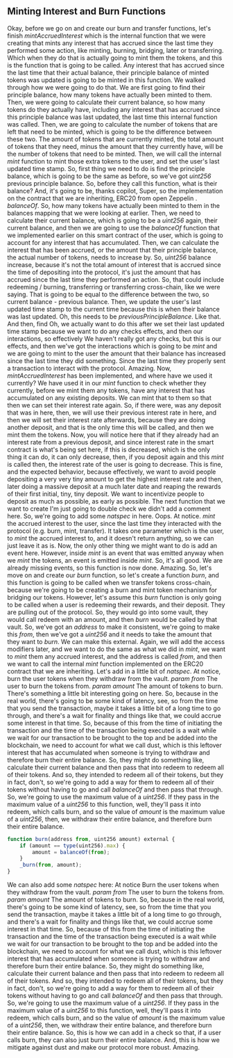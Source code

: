 ##  Minting Interest and Burn Functions

Okay, before we go on and create our burn and transfer functions, let's finish _mintAccruedInterest_ which is the internal function that we were creating that mints any interest that has accrued since the last time they performed some action, like minting, burning, bridging, later or transferring. Which when they do that is actually going to mint them the tokens, and this is the function that is going to be called. Any interest that has accrued since the last time that their actual balance, their principle balance of minted tokens was updated is going to be minted in this function. We walked through how we were going to do that. We are first going to find their principle balance, how many tokens have actually been minted to them. Then, we were going to calculate their current balance, so how many tokens do they actually have, including any interest that has accrued since this principle balance was last updated, the last time this internal function was called. Then, we are going to calculate the number of tokens that are left that need to be minted, which is going to be the difference between these two. The amount of tokens that are currently minted, the total amount of tokens that they need, minus the amount that they currently have, will be the number of tokens that need to be minted. Then, we will call the internal _mint_ function to mint those extra tokens to the user, and set the user's last updated time stamp. So, first thing we need to do is find the principle balance, which is going to be the same as before, so we've got _uint256_ previous principle balance. So, before they call this function, what is their balance? And, it's going to be, thanks copilot, Super, so the implementation on the contract that we are inheriting, ERC20 from open Zeppelin . _balanceOf_. So, how many tokens have actually been minted to them in the balances mapping that we were looking at earlier. Then, we need to calculate their current balance, which is going to be a _uint256_ again, their current balance, and then we are going to use the _balanceOf_ function that we implemented earlier on this smart contract of the user, which is going to account for any interest that has accumulated. Then, we can calculate the interest that has been accrued, or the amount that their principle balance, the actual number of tokens, needs to increase by. So, _uint256_ balance increase, because it's not the total amount of interest that is accrued since the time of depositing into the protocol, it's just the amount that has accrued since the last time they performed an action. So, that could include redeeming / burning, transferring or transferring cross-chain, like we were saying. That is going to be equal to the difference between the two, so current balance - previous balance. Then, we update the user's last updated time stamp to the current time because this is when their balance was last updated. Oh, this needs to be _previousPrincipleBalance_. Like that. And then, find Oh, we actually want to do this after we set their last updated time stamp because we want to do any checks effects, and then our interactions, so effectively We haven't really got any checks, but this is our effects, and then we've got the interactions which is going to be _mint_ and we are going to mint to the user the amount that their balance has increased since the last time they did something. Since the last time they properly sent a transaction to interact with the protocol. Amazing. Now, _mintAccruedInterest_ has been implemented, and where have we used it currently? We have used it in our _mint_ function to check whether they currently, before we mint them any tokens, have any interest that has accumulated on any existing deposits. We can mint that to them so that then we can set their interest rate again. So, if there were, was any deposit that was in here, then, we will use their previous interest rate in here, and then we will set their interest rate afterwards, because they are doing another deposit, and that is the only time this will be called, and then we mint them the tokens. Now, you will notice here that if they already had an interest rate from a previous deposit, and since interest rate in the smart contract is what's being set here, if this is decreased, which is the only thing it can do, it can only decrease, then, if you deposit again and this _mint_ is called then, the interest rate of the user is going to decrease. This is fine, and the expected behavior, because effectively, we want to avoid people depositing a very very tiny amount to get the highest interest rate and then, later doing a massive deposit at a much later date and reaping the rewards of their first initial, tiny, tiny deposit. We want to incentivize people to deposit as much as possible, as early as possible. The next function that we want to create I'm just going to double check we didn't add a comment here. So, we're going to add some _natspec_ in here. Oops. At notice. _mint_ the accrued interest to the user, since the last time they interacted with the protocol (e.g. burn, mint, transfer). It takes one parameter which is the user, to _mint_ the accrued interest to, and it doesn't return anything, so we can just leave it as is. Now, the only other thing we might want to do is add an event here. However, inside _mint_ is an event that was emitted anyway when we _mint_ the tokens, an event is emitted inside _mint_. So, it's all good. We are already missing events, so this function is now done. Amazing. So, let's move on and create our _burn_ function, so let's create a function _burn_, and this function is going to be called when we transfer tokens cross-chain, because we're going to be creating a burn and mint token mechanism for bridging our tokens. However, let's assume this _burn_ function is only going to be called when a user is redeeming their rewards, and their deposit. They are pulling out of the protocol. So, they would go into some vault, they would call redeem with an amount, and then _burn_ would be called by that vault. So, we've got an _address_ to make it consistent, we're going to make this _from_, then we've got a _uint256_ and it needs to take the amount that they want to _burn_. We can make this external. Again, we will add the access modifiers later, and we want to do the same as what we did in _mint_, we want to _mint_ them any accrued interest, and the address is called _from_, and then we want to call the internal _mint_ function implemented on the ERC20 contract that we are inheriting. Let's add in a little bit of _natspec_. At notice, burn the user tokens when they withdraw from the vault. _param_ _from_ The user to burn the tokens from. _param_ _amount_ The amount of tokens to burn. There's something a little bit interesting going on here. So, because in the real world, there's going to be some kind of latency, see, so from the time that you send the transaction, maybe it takes a little bit of a long time to go through, and there's a wait for finality and things like that, we could accrue some interest in that time. So, because of this from the time of initiating the transaction and the time of the transaction being executed is a wait while we wait for our transaction to be brought to the top and be added into the blockchain, we need to account for what we call dust, which is this leftover interest that has accumulated when someone is trying to withdraw and therefore burn their entire balance. So, they might do something like, calculate their current balance and then pass that into redeem to redeem all of their tokens. And so, they intended to redeem all of their tokens, but they in fact, don't, so we're going to add a way for them to redeem all of their tokens without having to go and call _balanceOf_ and then pass that through. So, we're going to use the maximum value of a _uint256_. If they pass in the maximum value of a _uint256_ to this function, well, they'll pass it into redeem, which calls burn, and so the value of _amount_ is the maximum value of a _uint256_, then, we withdraw their entire balance, and therefore burn their entire balance. 
```javascript
function burn(address from, uint256 amount) external {
    if (amount == type(uint256).max) {
        amount = balanceOf(from);
    }
    _burn(from, amount);
}
```
We can also add some _natspec_ here: At notice Burn the user tokens when they withdraw from the vault. _param_ _from_ The user to burn the tokens from. _param_ _amount_ The amount of tokens to burn. So, because in the real world, there's going to be some kind of latency, see, so from the time that you send the transaction, maybe it takes a little bit of a long time to go through, and there's a wait for finality and things like that, we could accrue some interest in that time. So, because of this from the time of initiating the transaction and the time of the transaction being executed is a wait while we wait for our transaction to be brought to the top and be added into the blockchain, we need to account for what we call dust, which is this leftover interest that has accumulated when someone is trying to withdraw and therefore burn their entire balance. So, they might do something like, calculate their current balance and then pass that into redeem to redeem all of their tokens. And so, they intended to redeem all of their tokens, but they in fact, don't, so we're going to add a way for them to redeem all of their tokens without having to go and call _balanceOf_ and then pass that through. So, we're going to use the maximum value of a _uint256_. If they pass in the maximum value of a _uint256_ to this function, well, they'll pass it into redeem, which calls burn, and so the value of _amount_ is the maximum value of a _uint256_, then, we withdraw their entire balance, and therefore burn their entire balance.  So, this is how we can add in a check so that, if a user calls burn, they can also just burn their entire balance. And, this is how we mitigate against dust and make our protocol more robust. Amazing. 
